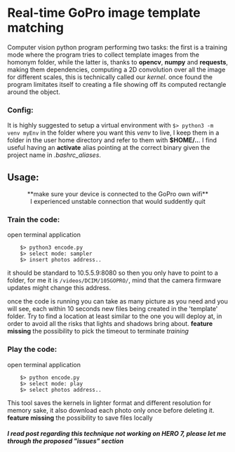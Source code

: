 ﻿
# **Real-time GoPro image template matching**
Computer vision python program performing two tasks: the first is a training mode where
the program tries to collect template images from the homonym folder, while the latter is,
thanks to **opencv**, **numpy** and **requests**, making them dependencies, computing a 2D convolution over all the image for different scales, this is technically called our _kernel_. once found the program limitates itself to creating a file showing off its computed rectangle around the object.

### Config:
It is highly suggested to setup a virtual environment with `$> python3 -m venv myEnv`
in the folder where you want this _venv_ to live, I keep them in a folder in the user
home directory and refer to them with **$HOME/..**.
I find useful having an **activate** alias pointing at the correct binary given the
project name in _.bashrc_aliases_.

## Usage:
<center>**make sure your device is connected to the GoPro own wifi**</center>
<center>I experienced unstable connection that would suddently quit</center>

### Train the code:
open terminal application

		$> python3 encode.py
		$> select mode: sampler
		$> insert photos address..

it should be standard to 10.5.5.9:8080 so then you only have to point to a
folder, for me it is `/videos/DCIM/105GOPRO/`, mind that the camera firmware updates
might change this address.

once the code is running you can take as many picture
as you need and you will see, each within 10 seconds new files being created in the
'template' folder. Try to find a location at least similar to the one you will deploy at, in order to avoid all the risks that lights and shadows bring about.
**feature missing**
the possibility to pick the timeout to terminate _training_

### Play the code:
open terminal application

		$> python encode.py
		$> select mode: play
		$> select photos address..

This tool saves the kernels in lighter format and different resolution for memory sake, it also download each photo only once before deleting it.
**feature missing**
the possibility to save files locally


##### I read post regarding this technique not working on HERO 7, please let me through the proposed "issues" section
